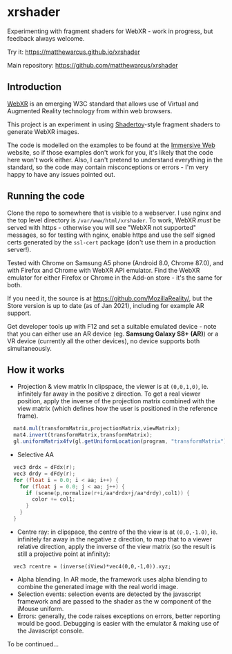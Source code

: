 # xrshader

Experimenting with fragment shaders for WebXR - work in progress, but feedback always welcome.

Try it: https://matthewarcus.github.io/xrshader

Main repository: https://github.com/matthewarcus/xrshader

## Introduction

[WebXR](https://immersive-web.github.io/) is an emerging W3C standard that allows
use of Virtual and Augmented Reality technology from within web browsers.

This project is an experiment in using
[Shadertoy](https://www.shadertoy.com/)-style fragment shaders to
generate WebXR images.

The code is modelled on the examples to be found at the [Immersive Web](https://immersive-web.github.io/webxr-samples/)
website, so if those examples don't work for you, it's likely that the code here won't work either. Also, I can't
pretend to understand everything in the standard, so the code may
contain misconceptions or errors - I'm very happy to have any issues
pointed out.

## Running the code

Clone the repo to somewhere that is visible to a webserver. I use nginx and the
top level directory is `/var/www/html/xrshader`.
To work, WebXR _must_ be served with https - otherwise you will see "WebXR not supported" messages,
so for testing with nginx, enable https and use the self signed certs
generated by the `ssl-cert` package (don't use them in a production server!).

Tested with Chrome on Samsung A5 phone (Android 8.0, Chrome 87.0), and
with Firefox and Chrome with WebXR API emulator. Find the WebXR
emulator for either Firefox or Chrome in the Add-on store - it's the same for
both.

If you need it, the source is at https://github.com/MozillaReality/,
but the Store version is up to date (as of Jan 2021), including
for example AR support.

Get developer tools up with F12 and set a suitable emulated device -
note that you can either use an AR device (eg. **Samsung Galaxy S8+
(AR)**) or a VR device (currently all the other devices), no device
supports both simultaneously.

## How it works

* Projection & view matrix
In clipspace, the viewer is at `(0,0,1,0)`, ie. infinitely far away in
the positive z direction. To get a real viewer position, apply the
inverse of the projection matrix combined with the view matrix (which
defines how the user is positioned in the reference frame).
```javascript
  mat4.mul(transformMatrix,projectionMatrix,viewMatrix);
  mat4.invert(transformMatrix,transformMatrix);
  gl.uniformMatrix4fv(gl.getUniformLocation(program, "transformMatrix"), false, transformMatrix);
```
* Selective AA
```cpp
  vec3 drdx = dFdx(r);
  vec3 drdy = dFdy(r);
  for (float i = 0.0; i < aa; i++) {
    for (float j = 0.0; j < aa; j++) {
      if (scene(p,normalize(r+i/aa*drdx+j/aa*drdy),col1)) {
        color += col1;
      }
    }
  }
```
* Centre ray: in clipspace, the centre of the the view is at
`(0,0,-1.0)`, ie. infinitely far away in the negative z direction, to
map that to a viewer relative direction, apply the inverse of the view
matrix (so the result is still a projective point at infinity):
```
  vec3 rcentre = (inverse(iView)*vec4(0,0,-1,0)).xyz;
```
* Alpha blending. In AR mode, the framework uses alpha blending to
combine the generated image with the real world image.
* Selection events: selection events are detected by the javascript
framework and are passed to the shader as the w component of the
iMouse uniform.
* Errors: generally, the code raises exceptions on errors, better
reporting would be good. Debugging is easier with the emulator &
making use of the Javascript console.

To be continued...
